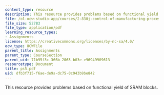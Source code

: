 ```yaml
---
content_type: resource
description: This resource provides problems based on functional yield of SRAM blocks.
file: /ol-ocw-studio-app/courses/2-830j-control-of-manufacturing-processes-sma-6303-spring-2008/dfb3f715f6aede9adc750c943b9be842_ps5.pdf
file_size: 52783
file_type: application/pdf
learning_resource_types:
- Assignments
license: https://creativecommons.org/licenses/by-nc-sa/4.0/
ocw_type: OCWFile
parent_title: Assignments
parent_type: CourseSection
parent_uid: 71b95f3c-366b-2063-b03e-e96949909613
resourcetype: Document
title: ps5.pdf
uid: dfb3f715-f6ae-de9a-dc75-0c943b9be842
---
```

This resource provides problems based on functional yield of SRAM blocks.